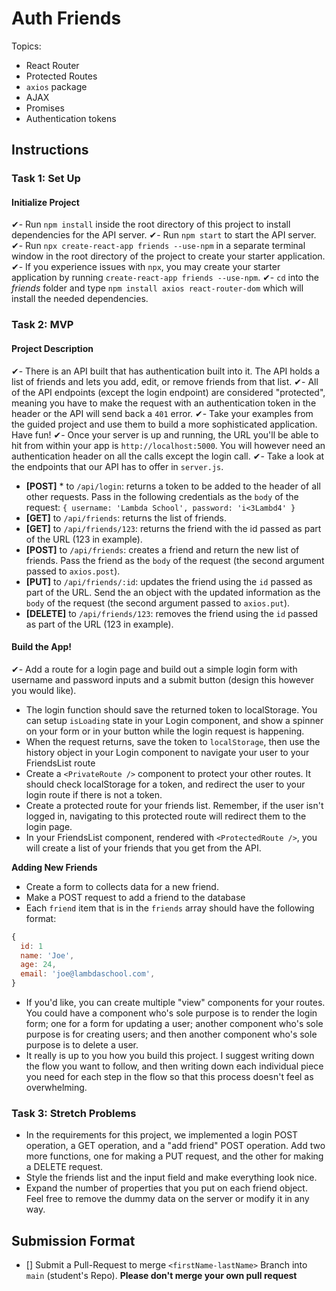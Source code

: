 # Auth Friends

Topics:

- React Router
- Protected Routes
- `axios` package
- AJAX
- Promises
- Authentication tokens

## Instructions

### Task 1: Set Up

#### Initialize Project

✔- Run `npm install` inside the root directory of this project to install dependencies for the API server.
✔- Run `npm start` to start the API server.
✔- Run `npx create-react-app friends --use-npm` in a separate terminal window in the root directory of the project to create your starter application.
✔- If you experience issues with `npx`, you may create your starter application by running `create-react-app friends --use-npm`.
✔- `cd` into the _friends_ folder and type `npm install axios react-router-dom` which will install the needed dependencies.

### Task 2: MVP

#### Project Description

✔- There is an API built that has authentication built into it. The API holds a list of friends and lets you add, edit, or remove friends from that list.
✔- All of the API endpoints (except the login endpoint) are considered "protected", meaning you have to make the request with an authentication token in the header or the API will send back a `401` error.
✔- Take your examples from the guided project and use them to build a more sophisticated application. Have fun!
✔- Once your server is up and running, the URL you'll be able to hit from within your app is `http://localhost:5000`. You will however need an authentication header on all the calls except the login call.
✔- Take a look at the endpoints that our API has to offer in `server.js`.

- **[POST]** \* to `/api/login`: returns a token to be added to the header of all other requests. Pass in the following credentials as the `body` of the request: `{ username: 'Lambda School', password: 'i<3Lambd4' }`
- **[GET]** to `/api/friends`: returns the list of friends.
- **[GET]** to `/api/friends/123`: returns the friend with the id passed as part of the URL (123 in example).
- **[POST]** to `/api/friends`: creates a friend and return the new list of friends. Pass the friend as the `body` of the request (the second argument passed to `axios.post`).
- **[PUT]** to `/api/friends/:id`: updates the friend using the `id` passed as part of the URL. Send the an object with the updated information as the `body` of the request (the second argument passed to `axios.put`).
- **[DELETE]** to `/api/friends/123`: removes the friend using the `id` passed as part of the URL (123 in example).

#### Build the App!

✔- Add a route for a login page and build out a simple login form with username and password inputs and a submit button (design this however you would like).

- The login function should save the returned token to localStorage. You can setup `isLoading` state in your Login component, and show a spinner on your form or in your button while the login request is happening.
- When the request returns, save the token to `localStorage`, then use the history object in your Login component to navigate your user to your FriendsList route
- Create a `<PrivateRoute />` component to protect your other routes. It should check localStorage for a token, and redirect the user to your login route if there is not a token.
- Create a protected route for your friends list. Remember, if the user isn't logged in, navigating to this protected route will redirect them to the login page.
- In your FriendsList component, rendered with `<ProtectedRoute />`, you will create a list of your friends that you get from the API.

**Adding New Friends**

- Create a form to collects data for a new friend.
- Make a POST request to add a friend to the database
- Each `friend` item that is in the `friends` array should have the following format:

```js
{
  id: 1
  name: 'Joe',
  age: 24,
  email: 'joe@lambdaschool.com',
}
```

- If you'd like, you can create multiple "view" components for your routes. You could have a component who's sole purpose is to render the login form; one for a form for updating a user; another component who's sole purpose is for creating users; and then another component who's sole purpose is to delete a user.
- It really is up to you how you build this project. I suggest writing down the flow you want to follow, and then writing down each individual piece you need for each step in the flow so that this process doesn't feel as overwhelming.

### Task 3: Stretch Problems

- In the requirements for this project, we implemented a login POST operation, a GET operation, and a "add friend" POST operation. Add two more functions, one for making a PUT request, and the other for making a DELETE request.
- Style the friends list and the input field and make everything look nice.
- Expand the number of properties that you put on each friend object. Feel free to remove the dummy data on the server or modify it in any way.

## Submission Format

- [] Submit a Pull-Request to merge `<firstName-lastName>` Branch into `main` (student's Repo). **Please don't merge your own pull request**
